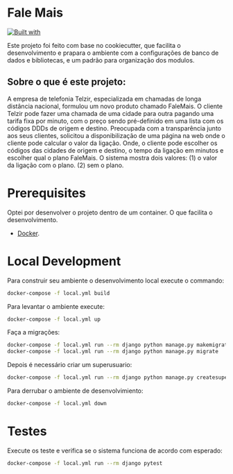 # Fale Mais

[![Built with](https://img.shields.io/badge/Built_with-Cookiecutter_Django_Rest-F7B633.svg)](https://github.com/agconti/cookiecutter-django-rest)

Este projeto foi feito com base no cookiecutter, que facilita o desenvolvimento e prapara o ambiente com a configurações de banco de dados e bibliotecas, e um padrão para organização dos modulos.

## Sobre o que é este projeto:

A empresa de telefonia Telzir, especializada em chamadas de longa distância nacional, formulou um novo produto chamado FaleMais.
O cliente Telzir pode fazer uma chamada de uma cidade para outra pagando uma
tarifa fixa por minuto, com o preço sendo pré-definido em uma lista com os códigos DDDs de
origem e destino.
Preocupada com a transparência junto aos seus clientes, solicitou a disponibilização de uma
página na web onde o cliente pode calcular o valor da ligação.
Onde, o cliente pode escolher os códigos das cidades de origem e destino, o tempo da ligação em minutos e escolher qual o plano FaleMais. O sistema mostra dois valores:
    (1) o valor da ligação com o plano.
    (2) sem o plano.

# Prerequisites

Optei por desenvolver o projeto dentro de um container. O que facilita o desenvolvimento.

- [Docker](http://cookiecutter-django.readthedocs.io/en/latest/deployment-with-docker.html).

# Local Development

Para construir seu ambiente o desenvolvimento local execute o commando:
```bash
docker-compose -f local.yml build
```

Para levantar o ambiente execute:
```bash
docker-compose -f local.yml up
```

Faça a migrações:
```bash
docker-compose -f local.yml run --rm django python manage.py makemigrations
docker-compose -f local.yml run --rm django python manage.py migrate
```


Depois é necessário criar um superusuario:
```bash
docker-compose -f local.yml run --rm django python manage.py createsuperuser
```

Para derrubar o ambiente de desenvolvimiento:
```bash
docker-compose -f local.yml down
```

# Testes

Execute os teste e verifica se o sistema funciona de acordo com esperado:

```bash
docker-compose -f local.yml run --rm django pytest
```

